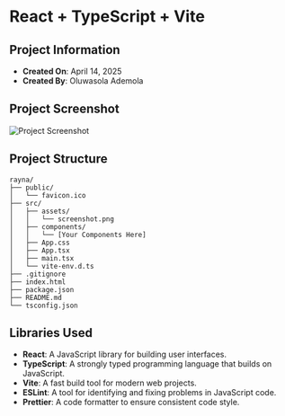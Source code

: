 # React + TypeScript + Vite

## Project Information
- **Created On**: April 14, 2025
- **Created By**: Oluwasola Ademola

## Project Screenshot
![Project Screenshot](./assets/screenshot.png)

## Project Structure
```plaintext
rayna/
├── public/
│   └── favicon.ico
├── src/
│   ├── assets/
│   │   └── screenshot.png
│   ├── components/
│   │   └── [Your Components Here]
│   ├── App.css
│   ├── App.tsx
│   ├── main.tsx
│   └── vite-env.d.ts
├── .gitignore
├── index.html
├── package.json
├── README.md
└── tsconfig.json
```

## Libraries Used
- **React**: A JavaScript library for building user interfaces.
- **TypeScript**: A strongly typed programming language that builds on JavaScript.
- **Vite**: A fast build tool for modern web projects.
- **ESLint**: A tool for identifying and fixing problems in JavaScript code.
- **Prettier**: A code formatter to ensure consistent code style.
